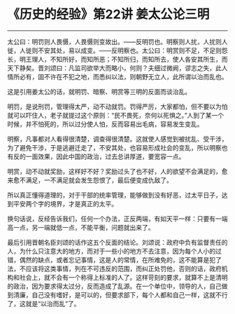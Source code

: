 # 《历史的经验》第22讲 姜太公论三明

------

太公曰：明罚则人畏慑，人畏慑则变故出。——反明罚也。明察则人扰，人扰则人徙，人徙则不安其处，易以成变。——反明察也。太公曰：明赏则不足，不足则怨长，明王理人，不知所好，而知所恶；不知所归，而知所去，使人各安其所生，而天下静矣。晋刘颂曰：凡监司欲举大而略小，何则？夫细过微阙，谬志之失，此人情所必有，固不许在不犯之地，而悉纠以法，则朝野无立人，此所谓以治而乱也。

这是引用姜太公的话，就明罚、暗察、明赏等三明的反面而谈治乱。

明罚，是说刑罚，管理得太严，动不动就罚。罚得严厉，大家都怕，但不要以为怕就可以吓住人，老子就提过这个原则：“民不畏死，奈何以死惧之。”人到了某一个时候，并不怕死的，所以过分使人怕，反而容易出毛病，容易发生变乱。

明察，凡事都对人看得很清楚，调查得很清楚。这就使人感觉到被扰乱、受干涉，为了避免干涉，于是逃避迁走了，不安其处，也容易形成社会的变乱，所以明察也有反的一面效果，因此中国的政治，过去总讲厚道，要宽容一点。

明赏，动不动就奖励，这样好不好？奖励过头了也不好，人的欲望不会满足的，愈来愈不满足，一不满足就会发生怨恨了，最后便变成仇敌了。

所以真正懂得道理的，对于干部的统率管理，能够做到没有好恶，过太平日子，达到平安两个字的境界，才是真正的太平。

换句话说，反经告诉我们，任何一个办法，正反两端，有如天平一样：只要有一端高一点，另一端就低一点，不能平衡，问题就出来了。

最后引用晋朝名臣刘颂的话作这五个反面的结论。刘颂说：政府中负有监督责任的人，为什么只注意大的地方，而对于一些小的地方不去注意，因为每个人小的过错，偶然的缺点，或者忘记事情，这是人的常情，在所难免的，这不能算是犯了法，不应该将这类事情，列在不可违反的范围，而纠正处罚他，否则的话，政府机构和社会上，就不会有一个称得上标准的人了。这样苛刻的要求，就算不上是清明的政治，因为要求得太过分，反而造成了乱源。在一个单位中，领导的人，自己做到清廉，自己没有嗜好，是可以的，但要求部下，每个人都和自己一样，这就不行了，这就是“以治而乱”了。